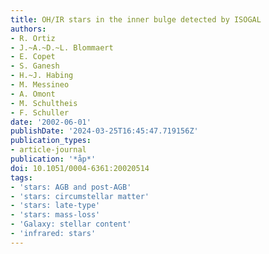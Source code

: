 ```yaml
---
title: OH/IR stars in the inner bulge detected by ISOGAL
authors:
- R. Ortiz
- J.~A.~D.~L. Blommaert
- E. Copet
- S. Ganesh
- H.~J. Habing
- M. Messineo
- A. Omont
- M. Schultheis
- F. Schuller
date: '2002-06-01'
publishDate: '2024-03-25T16:45:47.719156Z'
publication_types:
- article-journal
publication: '*åp*'
doi: 10.1051/0004-6361:20020514
tags:
- 'stars: AGB and post-AGB'
- 'stars: circumstellar matter'
- 'stars: late-type'
- 'stars: mass-loss'
- 'Galaxy: stellar content'
- 'infrared: stars'
---
```

